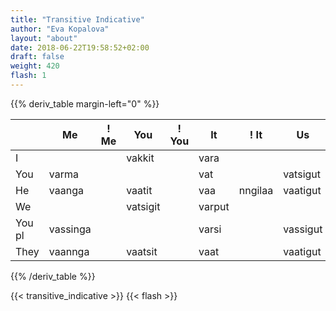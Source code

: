 ```yaml
---
title: "Transitive Indicative"
author: "Eva Kopalova"
layout: "about"
date: 2018-06-22T19:58:52+02:00
draft: false
weight: 420
flash: 1
---
```


{{% deriv_table margin-left="0" %}}

|        | Me       | ! Me   | You      | ! You    | It     | ! It    | Us       | ! Us     | You pl  | ! You pl  | Them     | ! Them    |
| -----  | -------  | ------ | -------- | -------- | ------ | -----   | -------  | -------- | ------- | -------   | -------- | -----     |
| I      |          |        | vakkit   |          | vara   |         |          |          | vassi   | nngilassi | vakka    |           |
| You    | varma    |        |          |          | vat    |         | vatsigut |          |         |           | vatit    |           |
| He     | vaanga   |        | vaatit   |          | vaa    | nngilaa | vaatigut |          | vaassi  |           | vai      |           |
| We     |          |        | vatsigit |          | varput |         |          |          | vassi   |           | vavut    | nngilagut |
| You pl | vassinga |        |          |          | varsi  |         | vassigut |          |         |           | vasi     |           |
| They   | vaannga  |        | vaatsit  |          | vaat   |         | vaatigut |          | vaasi   |           | vaat     |           |
{{% /deriv_table %}}

{{< transitive_indicative >}}
{{< flash >}}
